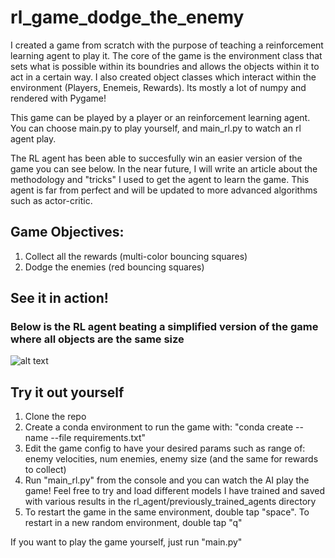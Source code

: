 # rl_game_dodge_the_enemy
I created a game from scratch with the purpose of teaching a reinforcement learning agent to play it. The core of the game is the environment class that sets what is possible within its boundries and allows the objects within it to act in a certain way. I also created object classes which interact within the environment (Players, Enemeis, Rewards). Its mostly a lot of numpy and rendered with Pygame! 

This game can be played by a player or an reinforcement learning agent. You can choose main.py to play yourself, and main_rl.py to watch an rl agent play.

The RL agent has been able to succesfully win an easier version of the game you can see below. In the near future, I will write an article about the methodology and "tricks" I used to get the agent to learn the game. This agent is far from perfect and will be updated to more advanced algorithms such as actor-critic.

## Game Objectives:
1) Collect all the rewards (multi-color bouncing squares)
2) Dodge the enemies (red bouncing squares)

## See it in action! ##
### Below is the RL agent beating a simplified version of the game where all objects are the same size 

![alt text](https://github.com/candrasc/rl_game_dodge_the_enemy/blob/main/read_me_images/ezgif-2-b3433a7c00d1.gif "RL Agent Victory")

## Try it out yourself
1) Clone the repo
2) Create a conda environment to run the game with: "conda create --name <env> --file requirements.txt"
3) Edit the game config to have your desired params such as range of: enemy velocities, num enemies, enemy size (and the same for rewards to collect)
4) Run "main_rl.py" from the console and you can watch the AI play the game! Feel free to try and load different models I have trained and saved with various results in the rl_agent/previously_trained_agents directory
5) To restart the game in the same environment, double tap "space". To restart in a new random environment, double tap "q"

If you want to play the game yourself, just run "main.py"





